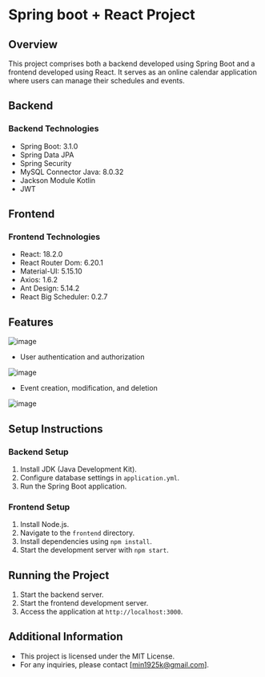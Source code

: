 # Spring boot + React Project


## Overview
This project comprises both a backend developed using Spring Boot and a frontend developed using React. It serves as an online calendar application where users can manage their schedules and events.

## Backend

### Backend Technologies
- Spring Boot: 3.1.0
- Spring Data JPA
- Spring Security
- MySQL Connector Java: 8.0.32
- Jackson Module Kotlin
- JWT

## Frontend

### Frontend Technologies
- React: 18.2.0
- React Router Dom: 6.20.1
- Material-UI: 5.15.10
- Axios: 1.6.2
- Ant Design: 5.14.2
- React Big Scheduler: 0.2.7

## Features

![image](https://github.com/min9805/min9805.github.io/assets/56664567/225d6013-d36d-41ed-9b42-24387fdd6d29)

- User authentication and authorization

![image](https://github.com/min9805/min9805.github.io/assets/56664567/a3985454-4424-4f69-8c1d-407323175fb2)

- Event creation, modification, and deletion

![image](https://github.com/min9805/min9805.github.io/assets/56664567/b843eff0-f6a3-4b76-99dc-a436e1fc5ed9)





## Setup Instructions
### Backend Setup
1. Install JDK (Java Development Kit).
2. Configure database settings in `application.yml`.
3. Run the Spring Boot application.

### Frontend Setup
1. Install Node.js.
2. Navigate to the `frontend` directory.
3. Install dependencies using `npm install`.
4. Start the development server with `npm start`.

## Running the Project
1. Start the backend server.
2. Start the frontend development server.
3. Access the application at `http://localhost:3000`.

## Additional Information
- This project is licensed under the MIT License.
- For any inquiries, please contact [min1925k@gmail.com].



